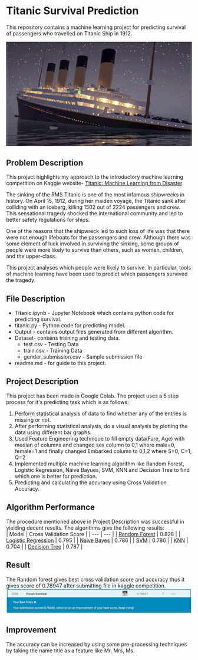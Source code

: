 # Titanic Survival Prediction

This repository contains a machine learning project for predicting survival of passengers who travelled on Titanic Ship in 1912.

![Display Image](RawData/image1.jpg)

## Problem Description
This project highlights my approach to the introductory machine learning competition on Kaggle website- [Titanic: Machine Learning from Disaster](https://www.kaggle.com/c/titanic).

The sinking of the RMS Titanic is one of the most infamous shipwrecks in history.  On April 15, 1912, during her maiden voyage, the Titanic sank after colliding with an iceberg, killing 1502 out of 2224 passengers and crew. This sensational tragedy shocked the international community and led to better safety regulations for ships.

One of the reasons that the shipwreck led to such loss of life was that there were not enough lifeboats for the passengers and crew. Although there was some element of luck involved in surviving the sinking, some groups of people were more likely to survive than others, such as women, children, and the upper-class.

This project analyses which people were likely to survive. In particular, tools of machine learning have been used to predict which passengers survived the tragedy.

## File Description

* Titanic.ipynb - Jupyter Notebook which contains python code for predicting survival.<br>
* titanic.py - Python code for predicting model.<br>
* Output - contains output files generated from different algorithm.<br>
* Dataset- contains training and testing data.<br>
  * test.csv - Testing Data
  * train.csv - Training Data
  * gender_submission.csv - Sample submission file
* readme.md - for guide to this project.<br>

## Project Description
This project has been made in Google Colab. 
The project uses a 5 step process for it's predicting task which is as follows:
1. Perform statistical analysis of data to find whether any of the entries is missing or not.
2. After performing statistical analysis, do a visual analysis by plotting the data using different bar graphs.
3. Used Feature Engineering technique to fill empty data(Fare, Age) with median of columns and changed sex column to 0,1 where male=0, female=1 and finally changed Embarked column to 0,1,2 where S=0, C=1, Q=2
4. Implemented multiple machine learning algorithm like Random Forest, Logistic Regression, Naive Bayues, SVM, KNN and Decision Tree to find which one is better for prediction.
5. Predicting and calculating the accuracy using Cross Validation Accuracy.

## Algorithm Performance
The procedure mentioned above in Project Description was successful in yielding decent results. The algorithms give the following results:<br>
| Model  | Cross Validation Score |
| --- | --- |
| [Random Forest](./Output) | 0.828 |
| [Logistic Regression](./Output) | 0.795 | 
| [Naive Bayes](./Output) | 0.786 |
| [SVM](./Output) | 0.786 |
| [KNN](./Output) | 0.704 |
| [Decision Tree](./Output) | 0.787 |

## Result
The Random forest gives best cross validation score and accuracy thus it gives score of 0.78947 after submitting file in kaggle competition.
![Display Image](RawData/Capture.PNG)

##  Improvement
The accuracy can be increased by using some pre-processing techniques by taking the name title as a feature like Mr, Mrs, Ms.
